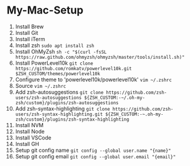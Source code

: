 # My-Mac-Setup

1. Install Brew
2. Install Git
3. Install iTerm
4. Install zsh `sudo apt install zsh`
5. Install OhMyZsh `sh -c "$(curl -fsSL https://raw.github.com/ohmyzsh/ohmyzsh/master/tools/install.sh)"`
6. Install PowerLevel10k `git clone https://github.com/romkatv/powerlevel10k.git $ZSH_CUSTOM/themes/powerlevel10k`
7. Configure theme to 'powerlevel10k/powerlevel10k' `vim ~/.zshrc`
8. Source `vim ~/.zshrc`
9. Add zsh-autosuggestions `git clone https://github.com/zsh-users/zsh-autosuggestions ${ZSH_CUSTOM:-~/.oh-my-zsh/custom}/plugins/zsh-autosuggestions`
10. Add zsh-syntax-highlighting `git clone https://github.com/zsh-users/zsh-syntax-highlighting.git ${ZSH_CUSTOM:-~.oh-my-zsh/custom}/plugins/zsh-syntax-highlighting`
11. Install NVM
12. Install Node
13. Install VSCode
14. Install GH
15. Setup git config name `git config --global user.name "{name}"`
16. Setup git config email `git config --global user.email "{email}"`

